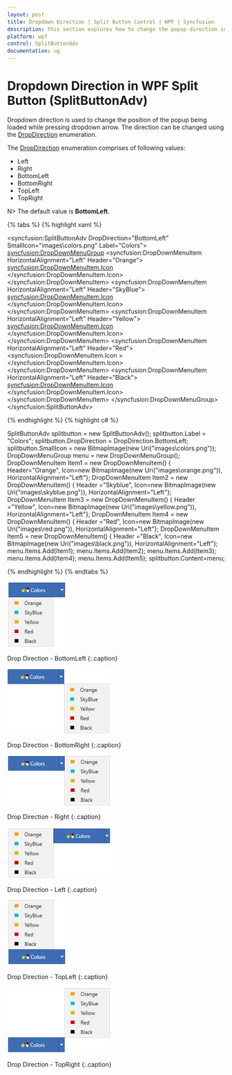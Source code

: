```yaml
---
layout: post
title: Dropdown Direction | Split Button Control | WPF | Syncfusion
description: This section explores how to change the popup direction in the Split Button control while clicking the dropdown arrow.
platform: wpf
control: SplitButtonAdv
documentation: ug
---
```


# Dropdown Direction in WPF Split Button (SplitButtonAdv)

Dropdown direction is used to change the position of the popup being loaded while pressing dropdown arrow. The direction can be changed using the [DropDirection](https://help.syncfusion.com/cr/wpf/Syncfusion.Shared.Wpf~Syncfusion.Windows.Tools.Controls.DropDownButtonAdv~DropDirection.html) enumeration.

The [DropDirection](https://help.syncfusion.com/cr/wpf/Syncfusion.Shared.Wpf~Syncfusion.Windows.Tools.Controls.DropDownButtonAdv~DropDirection.html) enumeration comprises of following values: 

* Left
* Right
* BottomLeft
* BottomRight
* TopLeft
* TopRight

N> The default value is **BottomLeft**.

{% tabs %}
{% highlight xaml %}

<syncfusion:SplitButtonAdv DropDirection="BottomLeft" SmallIcon="images\colors.png" Label="Colors">
    <syncfusion:DropDownMenuGroup>
        <syncfusion:DropDownMenuItem HorizontalAlignment="Left" Header="Orange">
            <syncfusion:DropDownMenuItem.Icon>
                <Image Source="images\orange.png"/>
            </syncfusion:DropDownMenuItem.Icon>
        </syncfusion:DropDownMenuItem>
        <syncfusion:DropDownMenuItem HorizontalAlignment="Left" Header="SkyBlue">
            <syncfusion:DropDownMenuItem.Icon>
                <Image Source="images\skyblue.png"/>
            </syncfusion:DropDownMenuItem.Icon>
        </syncfusion:DropDownMenuItem>
        <syncfusion:DropDownMenuItem HorizontalAlignment="Left" Header="Yellow">
            <syncfusion:DropDownMenuItem.Icon>
                <Image Source="images\yellow.png"/>
            </syncfusion:DropDownMenuItem.Icon>
        </syncfusion:DropDownMenuItem>
        <syncfusion:DropDownMenuItem HorizontalAlignment="Left" Header="Red">
            <syncfusion:DropDownMenuItem.Icon   >
                <Image Source="images\red.png"/>
            </syncfusion:DropDownMenuItem.Icon>
        </syncfusion:DropDownMenuItem>
        <syncfusion:DropDownMenuItem HorizontalAlignment="Left" Header="Black">
            <syncfusion:DropDownMenuItem.Icon>
                <Image Source="images\black.png"/>
            </syncfusion:DropDownMenuItem.Icon>
        </syncfusion:DropDownMenuItem>
    </syncfusion:DropDownMenuGroup>
</syncfusion:SplitButtonAdv>
    
{% endhighlight %}
{% highlight c# %}

SplitButtonAdv splitbutton = new SplitButtonAdv();
splitbutton.Label = "Colors";
splitbutton.DropDirection = DropDirection.BottomLeft;
splitbutton.SmallIcon = new BitmapImage(new Uri("images\colors.png"));
DropDownMenuGroup menu = new DropDownMenuGroup();
DropDownMenuItem Item1 = new DropDownMenuItem() { Header="Orange", Icon=new BitmapImage(new Uri("images\orange.png")), HorizontalAlignment="Left"};
DropDownMenuItem Item2 = new DropDownMenuItem() { Header ="Skyblue", Icon=new BitmapImage(new Uri("images\skyblue.png")), HorizontalAlignment="Left"};
DropDownMenuItem Item3 = new DropDownMenuItem() { Header ="Yellow", Icon=new BitmapImage(new Uri("images\yellow.png")), HorizontalAlignment="Left"};
DropDownMenuItem Item4 = new DropDownMenuItem() { Header ="Red", Icon=new BitmapImage(new Uri("images\red.png")), HorizontalAlignment="Left"};
DropDownMenuItem Item5 = new DropDownMenuItem() { Header ="Black", Icon=new BitmapImage(new Uri("images\black.png")), HorizontalAlignment="Left"};
menu.Items.Add(Item1);
menu.Items.Add(Item2);
menu.Items.Add(Item3);
menu.Items.Add(Item4);
menu.Items.Add(Item5);
splitbutton.Content=menu;

{% endhighlight %}
{% endtabs %}

![Drop-Direction](Drop-Direction_images/Drop-Direction_img1.png)

Drop Direction - BottomLeft
{:.caption}

![Drop-Direction](Drop-Direction_images/Drop-Direction_img2.png)

Drop Direction - BottomRight
{:.caption}

![Drop-Direction](Drop-Direction_images/Drop-Direction_img3.png)

Drop Direction - Right
{:.caption}

![Drop-Direction](Drop-Direction_images/Drop-Direction_img4.png)

Drop Direction - Left
{:.caption}

![Drop-Direction](Drop-Direction_images/Drop-Direction_img5.png)

Drop Direction - TopLeft
{:.caption}

![Drop-Direction](Drop-Direction_images/Drop-Direction_img6.png)

Drop Direction - TopRight
{:.caption}
